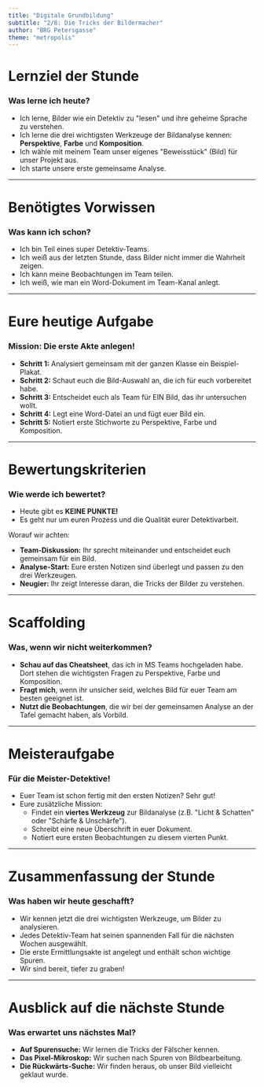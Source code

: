 ```yaml
---
title: "Digitale Grundbildung"
subtitle: "2/8: Die Tricks der Bildermacher"
author: "BRG Petersgasse"
theme: "metropolis"
---
```


# Lernziel der Stunde

### Was lerne ich heute?

*   Ich lerne, Bilder wie ein Detektiv zu "lesen" und ihre geheime Sprache zu verstehen.
*   Ich lerne die drei wichtigsten Werkzeuge der Bildanalyse kennen: **Perspektive**, **Farbe** und **Komposition**.
*   Ich wähle mit meinem Team unser eigenes "Beweisstück" (Bild) für unser Projekt aus.
*   Ich starte unsere erste gemeinsame Analyse.

---

# Benötigtes Vorwissen

### Was kann ich schon?

*   Ich bin Teil eines super Detektiv-Teams.
*   Ich weiß aus der letzten Stunde, dass Bilder nicht immer die Wahrheit zeigen.
*   Ich kann meine Beobachtungen im Team teilen.
*   Ich weiß, wie man ein Word-Dokument im Team-Kanal anlegt.

---

# Eure heutige Aufgabe

### Mission: Die erste Akte anlegen!

*   **Schritt 1:** Analysiert gemeinsam mit der ganzen Klasse ein Beispiel-Plakat.
*   **Schritt 2:** Schaut euch die Bild-Auswahl an, die ich für euch vorbereitet habe.
*   **Schritt 3:** Entscheidet euch als Team für EIN Bild, das ihr untersuchen wollt.
*   **Schritt 4:** Legt eine Word-Datei an und fügt euer Bild ein.
*   **Schritt 5:** Notiert erste Stichworte zu Perspektive, Farbe und Komposition.

---

# Bewertungskriterien

### Wie werde ich bewertet?

*   Heute gibt es **KEINE PUNKTE!**
*   Es geht nur um euren Prozess und die Qualität eurer Detektivarbeit.

Worauf wir achten:
*   **Team-Diskussion:** Ihr sprecht miteinander und entscheidet euch gemeinsam für ein Bild.
*   **Analyse-Start:** Eure ersten Notizen sind überlegt und passen zu den drei Werkzeugen.
*   **Neugier:** Ihr zeigt Interesse daran, die Tricks der Bilder zu verstehen.

---

# Scaffolding

### Was, wenn wir nicht weiterkommen?

*   **Schau auf das Cheatsheet**, das ich in MS Teams hochgeladen habe. Dort stehen die wichtigsten Fragen zu Perspektive, Farbe und Komposition.
*   **Fragt mich**, wenn ihr unsicher seid, welches Bild für euer Team am besten geeignet ist.
*   **Nutzt die Beobachtungen**, die wir bei der gemeinsamen Analyse an der Tafel gemacht haben, als Vorbild.

---

# Meisteraufgabe

### Für die Meister-Detektive!

*   Euer Team ist schon fertig mit den ersten Notizen? Sehr gut!
*   Eure zusätzliche Mission:
    *   Findet ein **viertes Werkzeug** zur Bildanalyse (z.B. "Licht & Schatten" oder "Schärfe & Unschärfe").
    *   Schreibt eine neue Überschrift in euer Dokument.
    *   Notiert eure ersten Beobachtungen zu diesem vierten Punkt.

---

# Zusammenfassung der Stunde

### Was haben wir heute geschafft?

*   Wir kennen jetzt die drei wichtigsten Werkzeuge, um Bilder zu analysieren.
*   Jedes Detektiv-Team hat seinen spannenden Fall für die nächsten Wochen ausgewählt.
*   Die erste Ermittlungsakte ist angelegt und enthält schon wichtige Spuren.
*   Wir sind bereit, tiefer zu graben!

---

# Ausblick auf die nächste Stunde

### Was erwartet uns nächstes Mal?

*   **Auf Spurensuche:** Wir lernen die Tricks der Fälscher kennen.
*   **Das Pixel-Mikroskop:** Wir suchen nach Spuren von Bildbearbeitung.
*   **Die Rückwärts-Suche:** Wir finden heraus, ob unser Bild vielleicht geklaut wurde.

